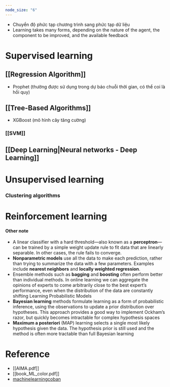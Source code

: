 ```yaml
---
node_size: "6"
---
```

- Chuyển độ phức tạp chương trình sang phức tạp dữ liệu
- Learning takes many forms, depending on the nature of the agent, the component to be improved, and the available feedback
# Supervised learning
## [[Regression Algorithm]]
- Prophet (thường được sử dụng trong dự báo chuỗi thời gian, có thể coi là hồi quy)
## [[Tree-Based Algorithms]]
- XGBoost (mô hình cây tăng cường)
### [[SVM]]
## [[Deep Learning|Neural networks - Deep Learning]]

# Unsupervised learning
### Clustering algorithms
# Reinforcement learning

#### Other note
- A linear classifier with a hard threshold—also known as a **perceptron**—can be trained by a simple weight update rule to fit data that are linearly separable. In other cases, the rule fails to converge.
- **Nonparametric models** use all the data to make each prediction, rather than trying to summarize the data with a few parameters. Examples include **nearest neighbors** and **locally weighted regression**. 
- Ensemble methods such as **bagging** and **boosting** often perform better than individual methods. In online learning we can aggregate the opinions of experts to come arbitrarily close to the best expert’s performance, even when the distribution of the data are constantly shifting
Learning Probabilistic Models
- **Bayesian learning** methods formulate learning as a form of probabilistic inference, using the observations to update a prior distribution over hypotheses. This approach provides a good way to implement Ockham’s razor, but quickly becomes intractable for complex hypothesis spaces
- **Maximum a posteriori** (MAP) learning selects a single most likely hypothesis given the data. The hypothesis prior is still used and the method is often more tractable than full Bayesian learning

# Reference
- [[AIMA.pdf]]
- [[book_ML_color.pdf]]
- [machinelearningcoban](https://machinelearningcoban.com/)
